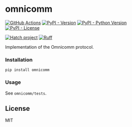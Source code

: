 # omnicomm

[![GitHub Actions](https://github.com/pikhovkin/omnicomm/actions/workflows/tests.yml/badge.svg)](https://github.com/pikhovkin/omnicomm/actions)
[![PyPI - Version](https://img.shields.io/pypi/v/omnicomm.svg)](https://pypi.org/project/omnicomm/)
[![PyPI - Python Version](https://img.shields.io/pypi/pyversions/omnicomm.svg)](https://pypi.org/project/omnicomm/)
[![PyPI - License](https://img.shields.io/pypi/l/omnicomm.svg)](./LICENSE)

[![Hatch project](https://img.shields.io/badge/%F0%9F%A5%9A-Hatch-4051b5.svg)](https://github.com/pypa/hatch)
[![Ruff](https://img.shields.io/endpoint?url=https://raw.githubusercontent.com/astral-sh/ruff/main/assets/badge/v2.json)](https://github.com/astral-sh/ruff)

Implementation of the Omnicomm protocol.

### Installation

    pip install omnicomm

### Usage

See `omnicomm/tests`.

## License

MIT

